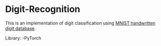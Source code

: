# Digit-Recognition

This is an implementation of digit classification using [MNIST handwritten digit database](http://yann.lecun.com/exdb/mnist/).

Library:
-PyTorch
